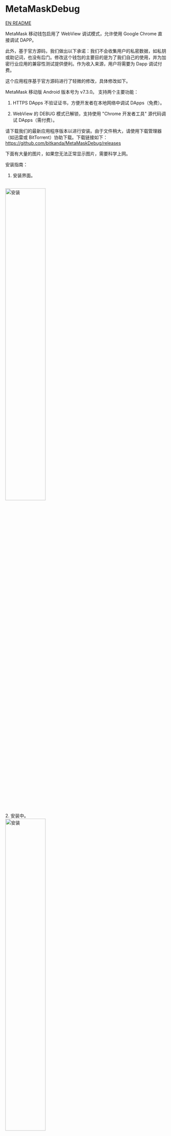 # MetaMaskDebug

[EN README](README.md)

MetaMask 移动钱包启用了 WebView 调试模式，允许使用 Google Chrome 直接调试 DAPP。

此外，基于官方源码，我们做出以下承诺：我们不会收集用户的私密数据，如私钥或助记词，也没有后门。修改这个钱包的主要目的是为了我们自己的使用，并为加密行业应用的兼容性测试提供便利。作为收入来源，用户将需要为 Dapp 调试付费。

这个应用程序基于官方源码进行了轻微的修改，具体修改如下。

MetaMask 移动版 Android 版本号为 v7.3.0。
支持两个主要功能：

1. HTTPS DApps 不验证证书，方便开发者在本地网络中调试 DApps（免费）。

2. WebView 的 DEBUG 模式已解锁，支持使用 "Chrome 开发者工具" 源代码调试 DApps（需付费）。

请下载我们的最新应用程序版本以进行安装。由于文件稍大，请使用下载管理器（如迅雷或 BitTorrent）协助下载。下载链接如下：
https://github.com/bitkanda/MetaMaskDebug/releases

下面有大量的图片，如果您无法正常显示图片，需要科学上网。

安装指南：
1. 安装界面。
<br>
<img src="pic/1.jpg" alt="安装" width="50%" height="50%"/>
<br>
2. 安装中。
<br>
<img src="pic/2.jpg" alt="安装" width="50%" height="50%"/>
<br>
3. 欢迎界面。
<br>
<img src="pic/3.jpg" alt="安装" width="50%" height="50%"/>
<br>
4. 钱包界面。
<br>
<img src="pic/4.jpg" alt="安装" width="50%" height="50%"/>
<br>
5. 添加 BNB 智能链网络。
<br>
<img src="pic/5.jpg" alt="安装" width="50%" height="50%"/>
<br>
6. 找到 BNB 智能链并点击“添加”。
<br>
<img src="pic/6.jpg" alt="安装" width="50%" height="50%"/>
<br>
7. 点击“Approve”。
<br>
<img src="pic/7.jpg" alt="安装" width="50%" height="50%"/>
<br>
8. 新的网络已添加。是否切换到此网络？点击“切换到网络”。
<br>
<img src="pic/8.jpg" alt="安装" width="50%" height="50%"/>
<br>
9. 打开钱包 Dapp 浏览器，提示连接到账号。点击“连接”。
<br>
<img src="pic/9.jpg" alt="安装" width="50%" height="50%"/>
<br>
10. 在这里，您可以选择授权连接多个账号。
<br>
<img src="pic/10.jpg" alt="安装" width="50%" height="50%"/>
<br>
11. 切换网络后，您需要点击“...”菜单，然后选择“刷新”以刷新当前页面。
<br>
<img src="pic/11.jpg" alt="安装" width="50%" height="50%"/>
<br>
12. 刷新后，您应该能够看到您的账户、支付网关和付款信息。
<br>
<img src="pic/12.jpg" alt="安装" width="50%" height="50%"/>
<br>
13. 在输入框中，输入“1”以订购 1 个月。然后点击“Subscription Device ID”。
显示每月订阅费，点击“确认”。请注意，此费用随时可能更改。
<br>
<img src="pic/13.jpg" alt="安装" width="50%" height="50%"/>
<br>
14. 付款成功后，将自动刷新到期时间。
<br>
<img src="pic/14.jpg" alt="安装" width="50%" height="50%"/>
<br>
15. 要通过 USB 将手机连接到计算机，请打开 Chrome 浏览器，输入“chrome://inspect/#devices”以访问调试入口和可调试的 DAPP。
<br>
<img src="pic/15.png" alt="安装" width="50%" height="50%"/>
<br>
16. 您可以输入您在 VUE 或其他 DAPP 中开发的应用程序的地址，无论是在公共互联网上还是在相同的局域网上，以进行调试和查看错误信息。这些信息对于调试和故障排除非常有用。
<br>
<img src="pic/16.png" alt="安装" width="50%" height="50%"/>
<img src="pic/17.png" alt="安装" width="50%" height="50%"/>
<img src="pic/18.png" alt="安装" width="50%" height="50%"/>
<br>
如果您有任何进一步的问题，请访问 https://github.com/bitkanda/MetaMaskDebug/issues 提交。谢谢，祝大家编码愉快！